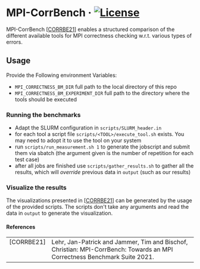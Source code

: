 # MPI-CorrBench &middot; [![License](https://img.shields.io/badge/License-BSD%203--Clause-blue.svg)](https://opensource.org/licenses/BSD-3-Clause) 

MPI-CorrBench \[[CORRBE21](#ref-Corrbe21)\] enables a structured comparison of the different available tools for MPI correctness checking  w.r.t. various types of errors.

## Usage
Provide the Following environment Variables:
* `MPI_CORRECTNESS_BM_DIR` full path to the local directory of this repo
* `MPI_CORRECTNESS_BM_EXPERIMENT_DIR` full path to the directory where the tools should be executed

### Running the benchmarks
* Adapt the SLURM configuration in `scripts/SLURM_header.in`
* for each tool a script file `scripts/<TOOL>/execute_tool.sh` exists. You may need to adopt it to use the tool on your system
* run `scripts/run_measurement.sh 1` to generate the jobscript and submit them via sbatch (the argument given is the number of repetition for each test case)
* after all jobs are finished use `scripts/gather_results.sh` to gather all the results, which will _override_ previous data in `output` (such as our results)

### Visualize the results
The visualizations presented in \[[CORRBE21](#ref-Corrbe21)\] can be generated by the usage of the provided scripts. The scripts don't take any arguments and read the data in `output` to generate the visualization.

#### References
<table style="border:0px">
<tr>
    <td valign="top"><a name="ref-Corrbe21"></a>[CORRBE21]</td>
    <td>Lehr, Jan-Patrick and Jammer, Tim and Bischof, Christian:
      MPI-CorrBench: Towards an MPI Correctness Benchmark Suite 2021.</td>
</tr>
